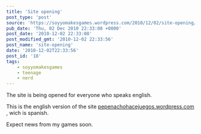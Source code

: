 ```yaml
---
title: 'Site opening'
post_type: 'post'
source: 'https://soyyomakesgames.wordpress.com/2010/12/02/site-opening/'
pub_date: 'Thu, 02 Dec 2010 22:33:08 +0000'
post_date: '2010-12-02 22:33:08'
post_modified_gmt: '2010-12-02 22:33:56'
post_name: 'site-opening'
date: '2010-12-02T22:33:56'
post_id: '18'
tags:
    - soyyomakesgames
    - teenage
    - nerd
---
```

The site is being opened for everyone who speaks english.

This is the english version of the site <a title="pepenachohacejuegos.wordpress.com" href="http://pepenachohacejuegos.wordpress.com">pepenachohacejuegos.wordpress.com</a> , wich is spanish.

Expect news from my games soon.